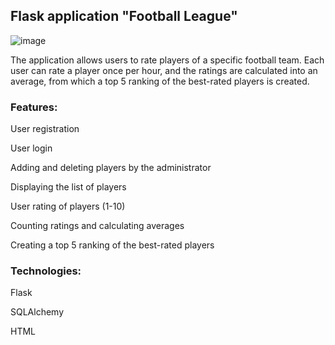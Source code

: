 <h2>Flask application "Football League"</h2>

![image](https://user-images.githubusercontent.com/96372115/224116076-824c2437-0c31-421a-8787-e695fd8c0cde.png)


The application allows users to rate players of a specific football team. Each user can rate a player once per hour, and the ratings are calculated into an average, from which a top 5 ranking of the best-rated players is created.

<h3>Features:</h3>

User registration

User login

Adding and deleting players by the administrator

Displaying the list of players

User rating of players (1-10)

Counting ratings and calculating averages

Creating a top 5 ranking of the best-rated players


<h3>Technologies:</h3>

Flask

SQLAlchemy

HTML
